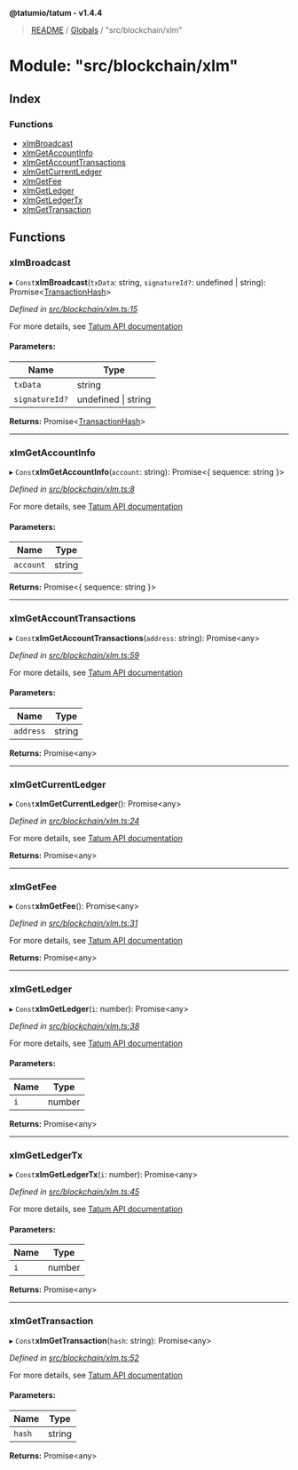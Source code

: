 **@tatumio/tatum - v1.4.4**

> [README](../README.md) / [Globals](../globals.md) / "src/blockchain/xlm"

# Module: "src/blockchain/xlm"

## Index

### Functions

* [xlmBroadcast](_src_blockchain_xlm_.md#xlmbroadcast)
* [xlmGetAccountInfo](_src_blockchain_xlm_.md#xlmgetaccountinfo)
* [xlmGetAccountTransactions](_src_blockchain_xlm_.md#xlmgetaccounttransactions)
* [xlmGetCurrentLedger](_src_blockchain_xlm_.md#xlmgetcurrentledger)
* [xlmGetFee](_src_blockchain_xlm_.md#xlmgetfee)
* [xlmGetLedger](_src_blockchain_xlm_.md#xlmgetledger)
* [xlmGetLedgerTx](_src_blockchain_xlm_.md#xlmgetledgertx)
* [xlmGetTransaction](_src_blockchain_xlm_.md#xlmgettransaction)

## Functions

### xlmBroadcast

▸ `Const`**xlmBroadcast**(`txData`: string, `signatureId?`: undefined \| string): Promise\<[TransactionHash](../interfaces/_src_model_response_common_transactionhash_.transactionhash.md)>

*Defined in [src/blockchain/xlm.ts:15](https://github.com/tatumio/tatum-js/blob/c5d1e16/src/blockchain/xlm.ts#L15)*

For more details, see <a href="https://tatum.io/apidoc.html#operation/XlmBroadcast" target="_blank">Tatum API documentation</a>

#### Parameters:

Name | Type |
------ | ------ |
`txData` | string |
`signatureId?` | undefined \| string |

**Returns:** Promise\<[TransactionHash](../interfaces/_src_model_response_common_transactionhash_.transactionhash.md)>

___

### xlmGetAccountInfo

▸ `Const`**xlmGetAccountInfo**(`account`: string): Promise\<{ sequence: string  }>

*Defined in [src/blockchain/xlm.ts:8](https://github.com/tatumio/tatum-js/blob/c5d1e16/src/blockchain/xlm.ts#L8)*

For more details, see <a href="https://tatum.io/apidoc.html#operation/XlmGetAccountInfo" target="_blank">Tatum API documentation</a>

#### Parameters:

Name | Type |
------ | ------ |
`account` | string |

**Returns:** Promise\<{ sequence: string  }>

___

### xlmGetAccountTransactions

▸ `Const`**xlmGetAccountTransactions**(`address`: string): Promise\<any>

*Defined in [src/blockchain/xlm.ts:59](https://github.com/tatumio/tatum-js/blob/c5d1e16/src/blockchain/xlm.ts#L59)*

For more details, see <a href="https://tatum.io/apidoc.html#operation/XlmGetAccountTx" target="_blank">Tatum API documentation</a>

#### Parameters:

Name | Type |
------ | ------ |
`address` | string |

**Returns:** Promise\<any>

___

### xlmGetCurrentLedger

▸ `Const`**xlmGetCurrentLedger**(): Promise\<any>

*Defined in [src/blockchain/xlm.ts:24](https://github.com/tatumio/tatum-js/blob/c5d1e16/src/blockchain/xlm.ts#L24)*

For more details, see <a href="https://tatum.io/apidoc.html#operation/XlmGetLastClosedLedger" target="_blank">Tatum API documentation</a>

**Returns:** Promise\<any>

___

### xlmGetFee

▸ `Const`**xlmGetFee**(): Promise\<any>

*Defined in [src/blockchain/xlm.ts:31](https://github.com/tatumio/tatum-js/blob/c5d1e16/src/blockchain/xlm.ts#L31)*

For more details, see <a href="https://tatum.io/apidoc.html#operation/XlmGetFee" target="_blank">Tatum API documentation</a>

**Returns:** Promise\<any>

___

### xlmGetLedger

▸ `Const`**xlmGetLedger**(`i`: number): Promise\<any>

*Defined in [src/blockchain/xlm.ts:38](https://github.com/tatumio/tatum-js/blob/c5d1e16/src/blockchain/xlm.ts#L38)*

For more details, see <a href="https://tatum.io/apidoc.html#operation/XlmGetLedger" target="_blank">Tatum API documentation</a>

#### Parameters:

Name | Type |
------ | ------ |
`i` | number |

**Returns:** Promise\<any>

___

### xlmGetLedgerTx

▸ `Const`**xlmGetLedgerTx**(`i`: number): Promise\<any>

*Defined in [src/blockchain/xlm.ts:45](https://github.com/tatumio/tatum-js/blob/c5d1e16/src/blockchain/xlm.ts#L45)*

For more details, see <a href="https://tatum.io/apidoc.html#operation/XlmGetLedgerTx" target="_blank">Tatum API documentation</a>

#### Parameters:

Name | Type |
------ | ------ |
`i` | number |

**Returns:** Promise\<any>

___

### xlmGetTransaction

▸ `Const`**xlmGetTransaction**(`hash`: string): Promise\<any>

*Defined in [src/blockchain/xlm.ts:52](https://github.com/tatumio/tatum-js/blob/c5d1e16/src/blockchain/xlm.ts#L52)*

For more details, see <a href="https://tatum.io/apidoc.html#operation/XlmGetTransaction" target="_blank">Tatum API documentation</a>

#### Parameters:

Name | Type |
------ | ------ |
`hash` | string |

**Returns:** Promise\<any>
